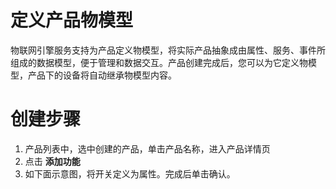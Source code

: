 # 定义产品物模型

物联网引擎服务支持为产品定义物模型，将实际产品抽象成由属性、服务、事件所组成的数据模型，便于管理和数据交互。产品创建完成后，您可以为它定义物模型，产品下的设备将自动继承物模型内容。

# 创建步骤

1. 产品列表中，选中创建的产品，单击产品名称，进入产品详情页
2. 点击 **添加功能**
3. 如下面示意图，将开关定义为属性。完成后单击确认。

